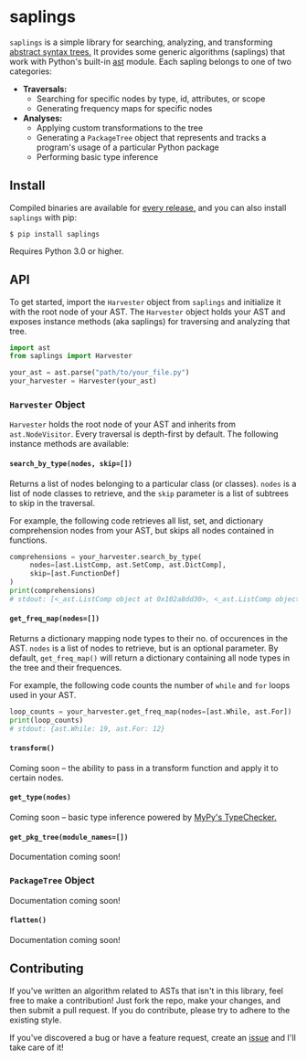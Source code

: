 # saplings

`saplings` is a simple library for searching, analyzing, and transforming [abstract syntax trees.](https://en.wikipedia.org/wiki/Abstract_syntax_tree) It provides some generic algorithms (saplings) that work with Python's built-in [ast](https://docs.python.org/3/library/ast.html) module. Each sapling belongs to one of two categories:
* __Traversals:__ 
  * Searching for specific nodes by type, id, attributes, or scope
  * Generating frequency maps for specific nodes
* __Analyses:__ 
  * Applying custom transformations to the tree
  * Generating a `PackageTree` object that represents and tracks a program's usage of a particular Python package
  * Performing basic type inference

## Install

Compiled binaries are available for [every release,](https://github.com/shobrook/saplings/releases) and you can also install `saplings` with pip:

`$ pip install saplings`

Requires Python 3.0 or higher.

## API

To get started, import the `Harvester` object from `saplings` and initialize it with the root node of your AST. The `Harvester` object holds your AST and exposes instance methods (aka saplings) for traversing and analyzing that tree.

```python
import ast
from saplings import Harvester

your_ast = ast.parse("path/to/your_file.py")
your_harvester = Harvester(your_ast)
```

### `Harvester` Object

`Harvester` holds the root node of your AST and inherits from `ast.NodeVisitor`. Every traversal is depth-first by default. The following instance methods are available:

#### `search_by_type(nodes, skip=[])`

Returns a list of nodes belonging to a particular class (or classes). `nodes` is a list of node classes to retrieve, and the `skip` parameter is a list of subtrees to skip in the traversal.

For example, the following code retrieves all list, set, and dictionary comprehension nodes from your AST, but skips all nodes contained in functions.

```python
comprehensions = your_harvester.search_by_type(
     nodes=[ast.ListComp, ast.SetComp, ast.DictComp], 
     skip=[ast.FunctionDef]
)
print(comprehensions)
# stdout: [<_ast.ListComp object at 0x102a8dd30>, <_ast.ListComp object at 0x102b1a128>, <_ast.DictComp object at 0x102c2b142>]
```

#### `get_freq_map(nodes=[])`

Returns a dictionary mapping node types to their no. of occurences in the AST. `nodes` is a list of nodes to retrieve, but is an optional parameter. By default, `get_freq_map()` will return a dictionary containing all node types in the tree and their frequences.

For example, the following code counts the number of `while` and `for` loops used in your AST.

```python
loop_counts = your_harvester.get_freq_map(nodes=[ast.While, ast.For])
print(loop_counts)
# stdout: {ast.While: 19, ast.For: 12}
```

#### `transform()`

Coming soon – the ability to pass in a transform function and apply it to certain nodes.

#### `get_type(nodes)`

Coming soon – basic type inference powered by [MyPy's TypeChecker.](https://github.com/python/mypy/blob/master/mypy/checker.py)

#### `get_pkg_tree(module_names=[])`

Documentation coming soon!
<!--(See below for more details)-->

### `PackageTree` Object

Documentation coming soon!

#### `flatten()`

Documentation coming soon!
<!--- flatten() instance method-->

## Contributing

If you've written an algorithm related to ASTs that isn't in this library, feel free to make a contribution! Just fork the repo, make your changes, and then submit a pull request. If you do contribute, please try to adhere to the existing style. <!--Give actual instructions for where in the file you should contribute-->

If you've discovered a bug or have a feature request, create an [issue](https://github.com/shobrook/saplings/issues/new) and I'll take care of it!
